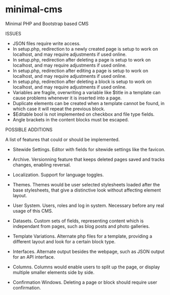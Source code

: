 # minimal-cms
Minimal PHP and Bootstrap based CMS


ISSUES

- JSON files require write access.
- In setup.php, redirection to a newly created page is setup to work on localhost, and may require adjustments if used online.
- In setup.php, redirection after deleting a page is setup to work on localhost, and may require adjustments if used online.
- In setup.php, redirection after editing a page is setup to work on localhost, and may require adjustments if used online.
- In setup.php, redirection after deleting a block is setup to work on localhost, and may require adjustments if used online.
- Variables are fragile, overwriting a variable like $title in a template can cause problems whenever it is inserted into a page.
- Duplicate elements can be created when a template cannot be found, in which case it will repeat the previous block.
- $Editable bool is not implemented on checkbox and file type fields.
- Angle brackets in the content blocks must be escaped.


POSSIBLE ADDITIONS

A list of features that could or should be implemented.

- Sitewide Settings.
  Editor with fields for sitewide settings like the favicon.

- Archive.
  Versionning feature that keeps deleted pages saved and tracks changes, enabling reversal.

- Localization.
  Support for language toggles.

- Themes.
  Themes would be user selected stylesheets loaded after the base stylesheets, that give a distinctive look without affecting element layout.

- User System.
  Users, roles and log in system.
  Necessary before any real usage of this CMS.

- Datasets.
  Custom sets of fields, representing content which is independant from pages, such as blog posts and photo galleries.

- Template Variations.
  Alternate php files for a template, providing a different layout and look for a certain block type.

- Interfaces.
  Alternate output besides the webpage, such as JSON output for an API interface.

- Columns.
  Columns would enable users to split up the page, or display multiple smaller elements side by side.

- Confirmation Windows.
  Deleting a page or block should require user confirmation.
